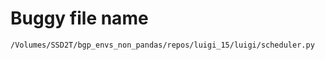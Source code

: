 # Buggy file name

```text
/Volumes/SSD2T/bgp_envs_non_pandas/repos/luigi_15/luigi/scheduler.py
```
